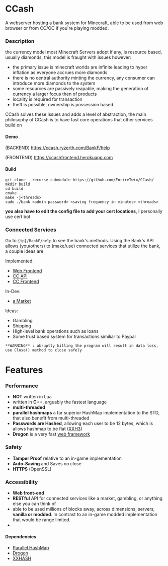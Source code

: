 # CCash

A webserver hosting a bank system for Minecraft, able to be used from web browser or from CC/OC if you're playing modded.

### Description

the currency model most Minecraft Servers adopt if any, is resource based, usually diamonds, this model is fraught with issues however:

- the primary issue is minecraft worlds are infinite leading to hyper inflation as everyone accrues more diamonds
- there is no central authority minting the currency, any consumer can introduce more diamonds to the system
- some resources are passively reapable, making the generation of currency a larger focus then of products
- locality is required for transaction
- theft is possible, ownership is possession based

CCash solves these issues and adds a level of abstraction, the main philosophy of CCash is to have fast core operations that other services build on

#### Demo

(BACKEND)
https://ccash.ryzerth.com/BankF/help

(FRONTEND)
https://ccashfrontend.herokuapp.com

#### Build

```
git clone --recurse-submodule https://github.com/EntireTwix/CCash/
mkdir build
cd build
cmake ..
make -j<threads>
sudo ./bank <admin password> <saving frequency in minutes> <threads>
```

**you also have to edit the config file to add your cert locations**, I personally use cert bot

### Connected Services

Go to `{ip}/BankF/help` to see the bank's methods. Using the Bank's API allows (you/others) to (make/use) connected services that utilize the bank, a couple ideas are

Implemented:

- [Web Frontend](https://github.com/Expand-sys/ccashfrontend)
- [CC API](https://github.com/Reactified/rpm/blob/main/packages/ccash-api/api.lua)
- [CC Frontend](https://github.com/Reactified/rpm/blob/main/packages/ccash-wallet/wallet.lua)

In-Dev:

- [a Market](https://github.com/STBoyden/market-api-2.0)

Ideas:

- Gambling
- Shipping
- High-level bank operations such as loans
- Some trust based system for transactions similiar to Paypal

`**WARNING** : abruptly killing the program will result in data loss, use Close() method to close safely`

# Features

### Performance

- **NOT** written in Lua
- written in **C++**, arguably the fastest language
- **multi-threaded**
- **parallel hashmaps** a far superior HashMap implementation to the STD, that also benefit from multi-threaded
- **Passwords are Hashed**, allowing each user to be 12 bytes, which is allows hashmap to be flat ([XXH3](https://github.com/Cyan4973/xxHash/blob/dev/README.md))
- **Drogon** is a very fast [web framework](https://github.com/the-benchmarker/web-frameworks)

### Safety

- **Tamper Proof** relative to an in-game implementation
- **Auto-Saving** and Saves on close
- **HTTPS** (OpenSSL)

### Accessibility

- **Web front-end**
- **RESTful** API for connected services like a market, gambling, or anything else you can think of
- able to be used millions of blocks away, across dimensions, servers, **vanilla or modded**. In contrast to an in-game modded implementation that would be range limited.
-


#### Dependencies

- [Parallel HashMap](https://github.com/greg7mdp/parallel-hashmap/tree/master)
- [Drogon](https://github.com/an-tao/drogon/tree/master)
- [XXHASH](https://github.com/Cyan4973/xxHash)
